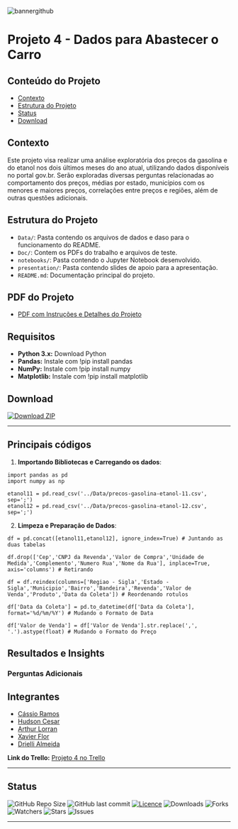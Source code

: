 ![bannergithub](https://github.com/CassioRibeiro/ProjetoFinal/assets/120439075/89aadd85-e874-4288-8009-5d2099cce9d9)

# Projeto 4 - Dados para Abastecer o Carro

## Conteúdo do Projeto
- [Contexto](#contexto)
- [Estrutura do Projeto](#estrutura-do-projeto)
- [Status](#status)
- [Download](#download)

## Contexto

Este projeto visa realizar uma análise exploratória dos preços da gasolina e do etanol nos dois últimos meses do ano atual, utilizando dados disponíveis no portal gov.br. Serão exploradas diversas perguntas relacionadas ao comportamento dos preços, médias por estado, municípios com os menores e maiores preços, correlações entre preços e regiões, além de outras questões adicionais.

## Estrutura do Projeto

- `Data/`: Pasta contendo os arquivos de dados e daso para o funcionamento do      README.
- `Doc/`: Contem os PDFs do trabalho e arquivos de teste.
- `notebooks/`: Pasta contendo o Jupyter Notebook desenvolvido.
- `presentation/`: Pasta contendo slides de apoio para a apresentação.
- `README.md`: Documentação principal do projeto.

## PDF do Projeto
- [PDF com Instruções e Detalhes do Projeto](Doc/1694464991_SEDadosM4Projetoemgrupopdf.pdf)

## Requisitos

- **Python 3.x:** Download Python
- **Pandas:** Instale com !pip install pandas
- **NumPy:** Instale com !pip install numpy
- **Matplotlib:** Instale com !pip install matplotlib

## Download

[![Download ZIP](https://img.shields.io/badge/Download_-ZIP-green?style=for-the-badge&logo=github)](https://github.com/NewKanvas/Projeto-4/archive/main.zip)

---

## Principais códigos

1. **Importando Bibliotecas e Carregando os dados**:

```
import pandas as pd
import numpy as np

etanol11 = pd.read_csv('../Data/precos-gasolina-etanol-11.csv', sep=';')
etanol12 = pd.read_csv('../Data/precos-gasolina-etanol-12.csv', sep=';')

```
2. **Limpeza e Preparação de Dados**:

```
df = pd.concat([etanol11,etanol12], ignore_index=True) # Juntando as duas tabelas

df.drop(['Cep','CNPJ da Revenda','Valor de Compra','Unidade de Medida','Complemento','Numero Rua','Nome da Rua'], inplace=True, axis='columns') # Retirando

df = df.reindex(columns=['Regiao - Sigla','Estado - Sigla','Municipio','Bairro','Bandeira','Revenda','Valor de Venda','Produto','Data da Coleta']) # Reordenando rotulos

df['Data da Coleta'] = pd.to_datetime(df['Data da Coleta'], format='%d/%m/%Y') # Mudando o Formato de Data 

df['Valor de Venda'] = df['Valor de Venda'].str.replace(',', '.').astype(float) # Mudando o Formato do Preço
```

## Resultados e Insights

### Perguntas Adicionais

## Integrantes
- [Cássio Ramos](https://github.com/NewKanvas)
- [Hudson Cesar](https://github.com/Hudsoncesar)
- [Arthur Lorran](link)
- [Xavier Flor](link)
- [Drielli Almeida](link)

**Link do Trello:** [Projeto 4 no Trello](https://trello.com/b/BnXV99YU/projeto-4)

---

## Status
![GitHub Repo Size](https://img.shields.io/github/repo-size/NewKanvas/Projeto-4?style=for-the-badge&logo=github)
![GitHub last commit](https://img.shields.io/github/last-commit/NewKanvas/Projeto-4?style=for-the-badge&logo=git)
[![Licence](https://img.shields.io/github/license/NewKanvas/Projeto-4?style=for-the-badge)](./LICENSE)
![Downloads](https://img.shields.io/github/downloads/NewKanvas/Projeto-4/total?style=for-the-badge)
![Forks](https://img.shields.io/github/forks/NewKanvas/Projeto-4?style=for-the-badge)
![Watchers](https://img.shields.io/github/watchers/NewKanvas/Projeto-4?style=for-the-badge)
![Stars](https://img.shields.io/github/stars/NewKanvas/Projeto-4?style=for-the-badge)
![Issues](https://img.shields.io/github/issues/NewKanvas/Projeto-4?style=for-the-badge)

---
